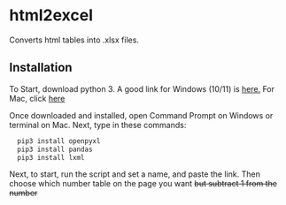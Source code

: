 # html2excel
Converts html tables into .xlsx files.

## Installation

To Start, download python 3. A good link for Windows (10/11) is [here.](https://ninite.com/pythonx3/) For Mac, click [here](https://www.python.org/ftp/python/3.10.4/python-3.10.4-macos11.pkg)

Once downloaded and installed, open Command Prompt on Windows or terminal on Mac. Next, type in these commands:

```bash
  pip3 install openpyxl
  pip3 install pandas
  pip3 install lxml
```

Next, to start, run the script and set a name, and paste the link.
Then choose which number table on the page you want ~~but subtract 1 from the number~~
